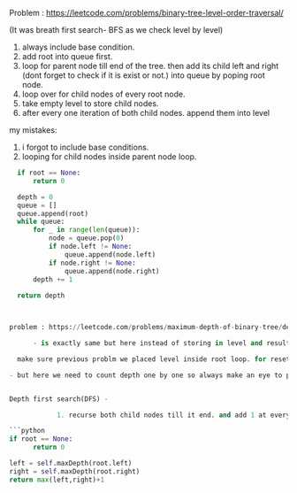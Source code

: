 Problem : https://leetcode.com/problems/binary-tree-level-order-traversal/

(It was breath first search- BFS as we check level by level)
1. always include base condition.
2. add root into queue first.
3. loop for parent node till end of the tree. then add its child left and right (dont forget to check if it is exist or not.) into queue by poping root node.
4. loop over for child nodes of every root node.
5. take empty level to store child nodes.
6. after every one iteration of both child nodes. append them into level



my mistakes:

1. i forgot to include base conditions.
2. looping for child nodes inside parent node loop.

```python
  if root == None:
      return 0

  depth = 0
  queue = []
  queue.append(root)
  while queue:
      for _ in range(len(queue)):
          node = queue.pop(0)
          if node.left != None:
              queue.append(node.left)
          if node.right != None:
              queue.append(node.right)
      depth += 1
  
  return depth



problem : https://leetcode.com/problems/maximum-depth-of-binary-tree/description/ - Maximum depth of binary tress.

      - is exactly same but here instead of storing in level and result we just need to count of levels. 

  make sure previous problm we placed level inside root loop. for reseting for every child nodes.

- but here we need to count depth one by one so always make an eye to place count in beginning. not wihtin loops. and count after every new root node.


Depth first search(DFS) -

            1. recurse both child nodes till it end. and add 1 at every step because if was 0-indexed.

```python
if root == None:
      return 0

left = self.maxDepth(root.left)
right = self.maxDepth(root.right)
return max(left,right)+1
